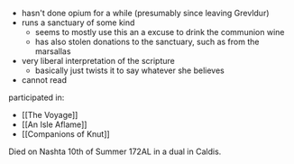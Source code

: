 - hasn't done opium for a while (presumably since leaving Grevldur)
- runs a sanctuary of some kind
	- seems to mostly use this an a excuse to drink the communion wine
	- has also stolen donations to the sanctuary, such as from the marsallas
- very liberal interpretation of the scripture
	- basically just twists it to say whatever she believes
- cannot read

participated in:
- [[The Voyage]]
- [[An Isle Aflame]]
- [[Companions of Knut]]

Died on Nashta 10th of Summer 172AL in a dual in Caldis.
